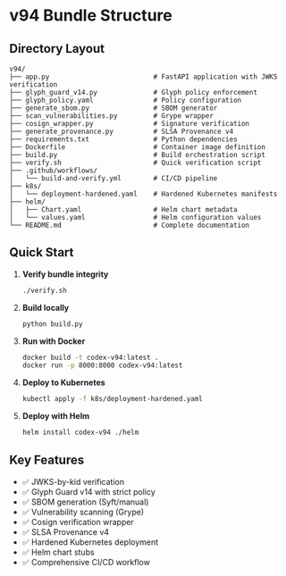 # v94 Bundle Structure

## Directory Layout
```
v94/
├── app.py                          # FastAPI application with JWKS verification
├── glyph_guard_v14.py              # Glyph policy enforcement
├── glyph_policy.yaml               # Policy configuration
├── generate_sbom.py                # SBOM generator
├── scan_vulnerabilities.py         # Grype wrapper
├── cosign_wrapper.py               # Signature verification
├── generate_provenance.py          # SLSA Provenance v4
├── requirements.txt                # Python dependencies
├── Dockerfile                      # Container image definition
├── build.py                        # Build orchestration script
├── verify.sh                       # Quick verification script
├── .github/workflows/
│   └── build-and-verify.yml        # CI/CD pipeline
├── k8s/
│   └── deployment-hardened.yaml    # Hardened Kubernetes manifests
├── helm/
│   ├── Chart.yaml                  # Helm chart metadata
│   └── values.yaml                 # Helm configuration values
└── README.md                       # Complete documentation
```

## Quick Start

1. **Verify bundle integrity**
   ```bash
   ./verify.sh
   ```

2. **Build locally**
   ```bash
   python build.py
   ```

3. **Run with Docker**
   ```bash
   docker build -t codex-v94:latest .
   docker run -p 8000:8000 codex-v94:latest
   ```

4. **Deploy to Kubernetes**
   ```bash
   kubectl apply -f k8s/deployment-hardened.yaml
   ```

5. **Deploy with Helm**
   ```bash
   helm install codex-v94 ./helm
   ```

## Key Features

- ✅ JWKS-by-kid verification
- ✅ Glyph Guard v14 with strict policy
- ✅ SBOM generation (Syft/manual)
- ✅ Vulnerability scanning (Grype)
- ✅ Cosign verification wrapper
- ✅ SLSA Provenance v4
- ✅ Hardened Kubernetes deployment
- ✅ Helm chart stubs
- ✅ Comprehensive CI/CD workflow
